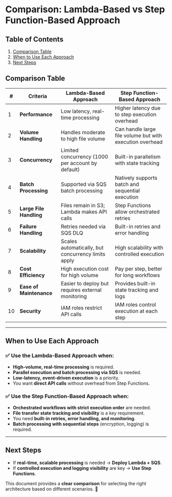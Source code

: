 # Comparison: Lambda-Based vs Step Function-Based Approach

## Table of Contents
1. [Comparison Table](#comparison-table)
2. [When to Use Each Approach](#when-to-use-each-approach)
3. [Next Steps](#next-steps)

## Comparison Table

| #  | Criteria               | Lambda-Based Approach                           | Step Function-Based Approach                     |
|----|------------------------|------------------------------------------------|------------------------------------------------|
| 1  | **Performance**        | Low latency, real-time processing | Higher latency due to step execution overhead |
| 2  | **Volume Handling**    | Handles moderate to high file volume | Can handle large file volume but with execution overhead |
| 3  | **Concurrency**        | Limited concurrency (1000 per account by default) | Built-in parallelism with state tracking |
| 4  | **Batch Processing**   | Supported via SQS batch processing | Natively supports batch and sequential execution |
| 5  | **Large File Handling**| Files remain in S3; Lambda makes API calls | Step Functions allow orchestrated retries |
| 6  | **Failure Handling**   | Retries needed via SQS DLQ | Built-in retries and error handling |
| 7  | **Scalability**        | Scales automatically, but concurrency limits apply | High scalability with controlled execution |
| 8  | **Cost Efficiency**    | High execution cost for high volume | Pay per step, better for long workflows |
| 9  | **Ease of Maintenance**| Easier to deploy but requires external monitoring | Provides built-in state tracking and logs |
| 10 | **Security**           | IAM roles restrict API calls | IAM roles control execution at each step |

---

## When to Use Each Approach

### ✅ Use the **Lambda-Based Approach** when:
- **High-volume, real-time processing** is required.
- **Parallel execution and batch processing via SQS** is needed.
- **Low-latency, event-driven execution** is a priority.
- You want **direct API calls** without overhead from Step Functions.

### ✅ Use the **Step Function-Based Approach** when:
- **Orchestrated workflows with strict execution order** are needed.
- **File transfer state tracking and visibility** is a key requirement.
- You need **built-in retries, error handling, and monitoring**.
- **Batch processing with sequential steps** (encryption, logging) is required.

---

## Next Steps
- If **real-time, scalable processing** is needed → **Deploy Lambda + SQS**.
- If **controlled execution and logging visibility** are key → **Use Step Functions**.

This document provides a **clear comparison** for selecting the right architecture based on different scenarios. 🚀